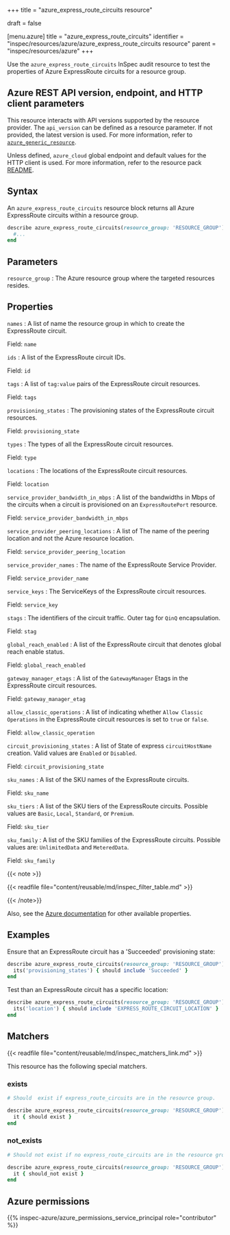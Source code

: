 +++
title = "azure_express_route_circuits resource"

draft = false


[menu.azure]
title = "azure_express_route_circuits"
identifier = "inspec/resources/azure/azure_express_route_circuits resource"
parent = "inspec/resources/azure"
+++

Use the `azure_express_route_circuits` InSpec audit resource to test the properties of Azure ExpressRoute circuits for a resource group.

## Azure REST API version, endpoint, and HTTP client parameters

This resource interacts with API versions supported by the resource provider. The `api_version` can be defined as a resource parameter.
If not provided, the latest version is used. For more information, refer to [`azure_generic_resource`](azure_generic_resource.md).

Unless defined, `azure_cloud` global endpoint and default values for the HTTP client is used. For more information, refer to the resource pack [README](https://github.com/inspec/inspec-azure/blob/main/README.md).

## Syntax

An `azure_express_route_circuits` resource block returns all Azure ExpressRoute circuits within a resource group.

```ruby
describe azure_express_route_circuits(resource_group: 'RESOURCE_GROUP') do
  #...
end
```

## Parameters

`resource_group`
: The Azure resource group where the targeted resources resides.

## Properties

`names`
: A list of name the resource group in which to create the ExpressRoute circuit.

  Field: `name`

`ids`
: A list of the ExpressRoute circuit IDs.

  Field: `id`

`tags`
: A list of `tag:value` pairs of the ExpressRoute circuit resources.

  Field: `tags`

`provisioning_states`
: The provisioning states of the ExpressRoute circuit resources.

  Field: `provisioning_state`

`types`
: The types of all the ExpressRoute circuit resources.

  Field: `type`

`locations`
: The locations of the ExpressRoute circuit resources.

  Field: `location`

`service_provider_bandwidth_in_mbps`
: A list of the bandwidths in Mbps of the circuits when a circuit is provisioned on an `ExpressRoutePort` resource.

  Field: `service_provider_bandwidth_in_mbps`

`service_provider_peering_locations`
: A list of The name of the peering location and not the Azure resource location.

  Field: `service_provider_peering_location`

`service_provider_names`
: The name of the ExpressRoute Service Provider.

  Field: `service_provider_name`

`service_keys`
: The ServiceKeys of the ExpressRoute circuit resources.

  Field: `service_key`

`stags`
: The identifiers of the circuit traffic. Outer tag for `QinQ` encapsulation.

  Field: `stag`

`global_reach_enabled`
: A list of the ExpressRoute circuit that denotes global reach enable status.

  Field: `global_reach_enabled`

`gateway_manager_etags`
: A list of the `GatewayManager` Etags in the ExpressRoute circuit resources.

  Field: `gateway_manager_etag`

`allow_classic_operations`
: A list of indicating whether `Allow Classic Operations` in the ExpressRoute circuit resources is set to `true` or `false`.

  Field: `allow_classic_operation`

`circuit_provisioning_states`
: A list of State of express `circuitHostName` creation. Valid values are `Enabled` or `Disabled`.

  Field: `circuit_provisioning_state`

`sku_names`
: A list of the SKU names of the ExpressRoute circuits.

  Field: `sku_name`

`sku_tiers`
: A list of the SKU tiers of the ExpressRoute circuits. Possible values are `Basic`, `Local`, `Standard`, or `Premium`.

  Field: `sku_tier`

`sku_family`
: A list of the SKU families of the ExpressRoute circuits. Possible values are: `UnlimitedData` and `MeteredData`.

  Field: `sku_family`

{{< note >}}

{{< readfile file="content/reusable/md/inspec_filter_table.md" >}}

{{< /note>}}

Also, see the [Azure documentation](https://docs.microsoft.com/en-us/rest/api/expressroute/express-route-circuits/list?tabs=HTTP) for other available properties.

## Examples

Ensure that an ExpressRoute circuit has a 'Succeeded' provisioning state:

```ruby
describe azure_express_route_circuits(resource_group: 'RESOURCE_GROUP') do
  its('provisioning_states') { should include 'Succeeded' }
end
```

Test than an ExpressRoute circuit has a specific location:

```ruby
describe azure_express_route_circuits(resource_group: 'RESOURCE_GROUP') do
  its('location') { should include 'EXPRESS_ROUTE_CIRCUIT_LOCATION' }
end
```

## Matchers

{{< readfile file="content/reusable/md/inspec_matchers_link.md" >}}

This resource has the following special matchers.

### exists

```ruby
# Should  exist if express_route_circuits are in the resource group.

describe azure_express_route_circuits(resource_group: 'RESOURCE_GROUP') do
  it { should exist }
end
```

### not_exists

```ruby
# Should not exist if no express_route_circuits are in the resource group

describe azure_express_route_circuits(resource_group: 'RESOURCE_GROUP') do
  it { should_not exist }
end
```

## Azure permissions

{{% inspec-azure/azure_permissions_service_principal role="contributor" %}}
